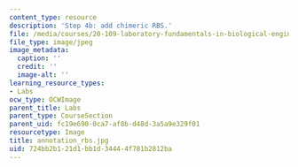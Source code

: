 ```yaml
---
content_type: resource
description: 'Step 4b: add chimeric RBS.'
file: /media/courses/20-109-laboratory-fundamentals-in-biological-engineering-fall-2007/724bb2b121d1bb1d34444f781b2812ba_annotation_rbs.jpg
file_type: image/jpeg
image_metadata:
  caption: ''
  credit: ''
  image-alt: ''
learning_resource_types:
- Labs
ocw_type: OCWImage
parent_title: Labs
parent_type: CourseSection
parent_uid: fc19e690-0ca7-af8b-d48d-3a5a9e329f01
resourcetype: Image
title: annotation_rbs.jpg
uid: 724bb2b1-21d1-bb1d-3444-4f781b2812ba
---
```

